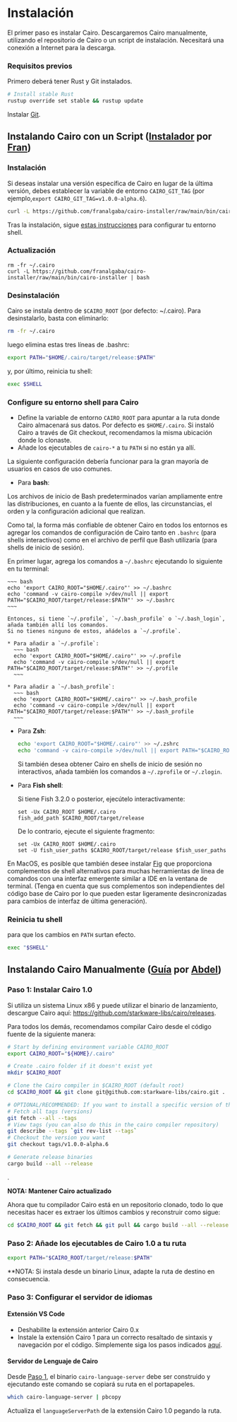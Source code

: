 # Instalación

El primer paso es instalar Cairo. Descargaremos Cairo manualmente, utilizando el repositorio de Cairo o un script de instalación. Necesitará una conexión a Internet para la descarga.

### Requisitos previos

Primero deberá tener Rust y Git instalados.

```bash
# Install stable Rust
rustup override set stable && rustup update
```

Instalar [Git](https://git-scm.com/).

## Instalando Cairo con un Script ([Instalador](https://github.com/franalgaba/cairo-installer) por [Fran](https://github.com/franalgaba))

### Instalación

Si deseas instalar una versión específica de Cairo en lugar de la última versión, debes establecer la variable de entorno `CAIRO_GIT_TAG` (por ejemplo,`export CAIRO_GIT_TAG=v1.0.0-alpha.6`).

```bash 
curl -L https://github.com/franalgaba/cairo-installer/raw/main/bin/cairo-installer | bash
```

Tras la instalación, sigue [estas instrucciones](#set-up-your-shell-environment-for-cairo) para configurar tu entorno shell.

### Actualización

```
rm -fr ~/.cairo
curl -L https://github.com/franalgaba/cairo-installer/raw/main/bin/cairo-installer | bash
```

### Desinstalación

Cairo se instala dentro de `$CAIRO_ROOT` (por defecto: ~/.cairo). Para desinstalarlo, basta con eliminarlo:

```bash
rm -fr ~/.cairo
```

luego elimina estas tres líneas de .bashrc:

```bash
export PATH="$HOME/.cairo/target/release:$PATH"
```

y, por último, reinicia tu shell:

```bash
exec $SHELL
```

### Configure su entorno shell para Cairo

* Define la variable de entorno `CAIRO_ROOT` para apuntar a la ruta donde
  Cairo almacenará sus datos. Por defecto es `$HOME/.cairo`.
  Si instaló Cairo a través de Git checkout, recomendamos
  la misma ubicación donde lo clonaste.
* Añade los ejecutables de `cairo-*` a tu `PATH` si no están ya allí.

La siguiente configuración debería funcionar para la gran mayoría de usuarios en casos de uso comunes.

  - Para **bash**:
  
  Los archivos de inicio de Bash predeterminados varían ampliamente entre las distribuciones, en cuanto a la fuente de ellos, las circunstancias, el orden y la configuración adicional que realizan. 
  
  Como tal, la forma más confiable de obtener Cairo en todos los entornos es agregar los comandos de configuración de Cairo tanto en `.bashrc` (para shells interactivos) como en el archivo de perfil que Bash utilizaría (para shells de inicio de sesión).

En primer lugar, agrega los comandos a `~/.bashrc` ejecutando lo siguiente en tu terminal:

    ~~~ bash
    echo 'export CAIRO_ROOT="$HOME/.cairo"' >> ~/.bashrc
    echo 'command -v cairo-compile >/dev/null || export PATH="$CAIRO_ROOT/target/release:$PATH"' >> ~/.bashrc
    ~~~

    Entonces, si tiene `~/.profile`, `~/.bash_profile` o `~/.bash_login`, añada también allí los comandos.
    Si no tienes ninguno de estos, añádelos a `~/.profile`.

    * Para añadir a `~/.profile`:
      ~~~ bash
      echo 'export CAIRO_ROOT="$HOME/.cairo"' >> ~/.profile
      echo 'command -v cairo-compile >/dev/null || export PATH="$CAIRO_ROOT/target/release:$PATH"' >> ~/.profile
      ~~~

    * Para añadir a `~/.bash_profile`:
      ~~~ bash
      echo 'export CAIRO_ROOT="$HOME/.cairo"' >> ~/.bash_profile
      echo 'command -v cairo-compile >/dev/null || export PATH="$CAIRO_ROOT/target/release:$PATH"' >> ~/.bash_profile
      ~~~

  - Para **Zsh**:
    ~~~ zsh
    echo 'export CAIRO_ROOT="$HOME/.cairo"' >> ~/.zshrc
    echo 'command -v cairo-compile >/dev/null || export PATH="$CAIRO_ROOT/target/release:$PATH"' >> ~/.zshrc
    ~~~

    Si también desea obtener Cairo en shells de inicio de sesión no interactivos, añada también los comandos a `~/.zprofile` or `~/.zlogin`.

  - Para **Fish shell**:

    Si tiene Fish 3.2.0 o posterior, ejecútelo interactivamente:

    ~~~ fish
    set -Ux CAIRO_ROOT $HOME/.cairo
    fish_add_path $CAIRO_ROOT/target/release
    ~~~

    De lo contrario, ejecute el siguiente fragmento:

    ~~~ fish
    set -Ux CAIRO_ROOT $HOME/.cairo
    set -U fish_user_paths $CAIRO_ROOT/target/release $fish_user_paths
    ~~~

   En MacOS, es posible que también desee instalar [Fig](https://fig.io/) que proporciona complementos de shell alternativos para muchas herramientas de línea de comandos con una interfaz emergente similar a IDE en la ventana de terminal.
(Tenga en cuenta que sus complementos son independientes del código base de Cairo
por lo que pueden estar ligeramente desincronizadas para cambios de interfaz de última generación).

### Reinicia tu shell

 para que los cambios en `PATH` surtan efecto.

  ```sh
  exec "$SHELL"
  ```

## Instalando Cairo Manualmente ([Guía](https://github.com/auditless/cairo-template) por [Abdel](https://github.com/abdelhamidbakhta))

### Paso 1: Instalar Cairo 1.0

Si utiliza un sistema Linux x86 y puede utilizar el binario de lanzamiento, descargue Cairo aquí:
<https://github.com/starkware-libs/cairo/releases>.

Para todos los demás, recomendamos compilar Cairo desde el código fuente de la siguiente manera:

```bash
# Start by defining environment variable CAIRO_ROOT
export CAIRO_ROOT="${HOME}/.cairo"

# Create .cairo folder if it doesn't exist yet
mkdir $CAIRO_ROOT

# Clone the Cairo compiler in $CAIRO_ROOT (default root)
cd $CAIRO_ROOT && git clone git@github.com:starkware-libs/cairo.git .

# OPTIONAL/RECOMMENDED: If you want to install a specific version of the compiler
# Fetch all tags (versions)
git fetch --all --tags
# View tags (you can also do this in the cairo compiler repository)
git describe --tags `git rev-list --tags`
# Checkout the version you want
git checkout tags/v1.0.0-alpha.6

# Generate release binaries
cargo build --all --release
```

. 

**NOTA: Mantener Cairo actualizado**

Ahora que tu compilador Cairo está en un repositorio clonado, todo lo que necesitas hacer
es extraer los últimos cambios y reconstruir como sigue:

```bash
cd $CAIRO_ROOT && git fetch && git pull && cargo build --all --release
```

### Paso 2: Añade los ejecutables de Cairo 1.0 a tu ruta

```bash
export PATH="$CAIRO_ROOT/target/release:$PATH"
```

**NOTA: Si instala desde un binario Linux, adapte la ruta de destino en consecuencia.

### Paso 3: Configurar el servidor de idiomas

#### Extensión VS Code

- Deshabilite la extensión anterior Cairo 0.x
- Instale la extensión Cairo 1 para un correcto resaltado de sintaxis y navegación por el código.
Simplemente siga los pasos indicados [aquí](https://github.com/starkware-libs/cairo/blob/main/vscode-cairo/README.md).

#### Servidor de Lenguaje de Cairo

Desde [Paso 1](#step-1-install-cairo-10-guide-by-abdel), el binario `cairo-language-server` debe ser construido y ejecutando este comando se copiará su ruta en el portapapeles.

```bash
which cairo-language-server | pbcopy
```

Actualiza el `languageServerPath` de la extensión Cairo 1.0 pegando la ruta.